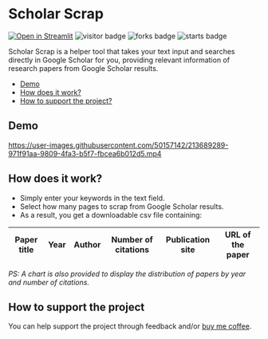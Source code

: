 # Scholar Scrap
[![Open in Streamlit](https://static.streamlit.io/badges/streamlit_badge_black_white.svg)](https://scholar-paper-extractor.streamlit.app/)
![visitor badge](https://visitor-badge.glitch.me/badge?page_id=nainiayoub.scholar-scrap)
![forks badge](https://img.shields.io/github/forks/nainiayoub/scholar-scrap)
![starts badge](https://img.shields.io/github/stars/nainiayoub/scholar-scrap?style=social)

Scholar Scrap is a helper tool that takes your text input and searches directly in Google Scholar for you, providing relevant information of research papers from Google Scholar results.

* [Demo](#demo)
* [How does it work?](#how-does-it-work)
* [How to support the project?](#how-to-support-the-project)

## Demo
https://user-images.githubusercontent.com/50157142/213689289-971f91aa-9809-4fa3-b5f7-fbcea6b012d5.mp4

## How does it work?
* Simply enter your keywords in the text field.
* Select how many pages to scrap from Google Scholar results.
* As a result, you get a downloadable csv file containing:

|Paper title | Year | Author | Number of citations | Publication site | URL of the paper |
| ---------- | ---- | ------ | ------------------- | ---------------- | ---------------- |

_PS: A chart is also provided to display the distribution of papers by year and number of citations._

## How to support the project
You can help support the project through feedback and/or [buy me coffee](https://www.buymeacoffee.com/nainiayoub).
